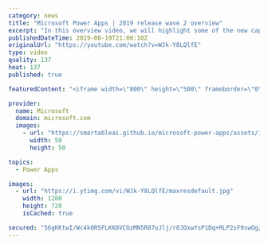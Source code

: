 ```yaml
---
category: news
title: "Microsoft Power Apps | 2019 release wave 2 overview"
excerpt: "In this overview video, we will highlight some of the new capabilities included in the latest update to Microsoft Power Apps that will help you plan and prepare for the upcoming updates with confidence.     Here are the capabilities covered:  • Guest access  • Solution checker enhancements  • Building"
publishedDateTime: 2019-08-19T21:00:10Z
originalUrl: "https://youtube.com/watch?v=WJk-Y8LQlfE"
type: video
quality: 137
heat: 137
published: true

featuredContent: "<iframe width=\"800\" height=\"500\" frameborder=\"0\" src=\"https://www.youtube.com/embed/WJk-Y8LQlfE\" allow=\"accelerometer; autoplay; encrypted-media; gyroscope; picture-in-picture\" allowfullscreen></iframe>"

provider:
  name: Microsoft
  domain: microsoft.com
  images:
    - url: "https://smartableai.github.io/microsoft-power-apps/assets/images/organizations/microsoft.com-50x50.jpg"
      width: 50
      height: 50

topics:
  - Power Apps

images:
  - url: "https://i.ytimg.com/vi/WJk-Y8LQlfE/maxresdefault.jpg"
    width: 1280
    height: 720
    isCached: true

secured: "56gKKtwI/Wc4k0RSFLKK8VCOzMN5R87oJlj/r8JOxwYsP1Dq+RLP2sF9swOg/m2ocQzSc7GOWMxxSGtzz2DC4H0rI0t1OaSM3W4LCuCr78It7dKpkVvX5+pCeiMXcpqfaMGnyYpztFQMrIAUl4mFUmIpppcXy9EbO4ini7Joh+ugtqwvoIMWmLQrP7k71JrIDdScybSfAw4NXQaIAu406SMXEQKvmFhyebZFLZD2efFGDwTdVGIqjNz7UtZkrpfe1Vm4Ptjb5hh9OKtLX3ezvoG87FLV9Lwwxf/K91I/ER9tMtEmIzwoh0cUZPJRJP3KfCOjbYlnzbxsP5KsQiiziGdGhoo/jjtfZ8yw3LCsckdFB2ii6oQUyDWEra+yO08boijUhcdCyvO5FxLrdpQ9Cjd9fUisXKHWh9tDGUkjE6cgFnBST2AtsBOkdmRJWDBz;BFD8W4PzOGiTKzDTl8HDnA=="
---
```



